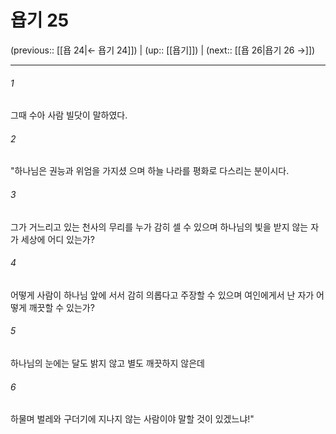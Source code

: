 # 욥기 25

(previous:: [[욥 24|← 욥기 24]]) | (up:: [[욥기]]) | (next:: [[욥 26|욥기 26 →]])

***




###### 1 

그때 수아 사람 빌닷이 말하였다. 



###### 2 

"하나님은 권능과 위엄을 가지셨 으며 하늘 나라를 평화로 다스리는 분이시다. 



###### 3 

그가 거느리고 있는 천사의 무리를 누가 감히 셀 수 있으며 하나님의 빛을 받지 않는 자가 세상에 어디 있는가? 



###### 4 

어떻게 사람이 하나님 앞에 서서 감히 의롭다고 주장할 수 있으며 여인에게서 난 자가 어떻게 깨끗할 수 있는가? 



###### 5 

하나님의 눈에는 달도 밝지 않고 별도 깨끗하지 않은데 



###### 6 

하물며 벌레와 구더기에 지나지 않는 사람이야 말할 것이 있겠느냐!"

***

(previous:: [[욥 24|← 욥기 24]]) | (up:: [[욥기]]) | (next:: [[욥 26|욥기 26 →]])
